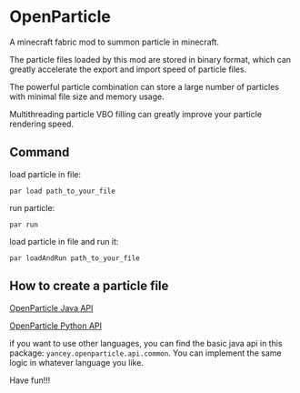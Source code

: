 # OpenParticle

A minecraft fabric mod to summon particle in minecraft.

The particle files loaded by this mod are stored in binary format, which can greatly accelerate the export and import
speed of particle files.

The powerful particle combination can store a large number of particles with minimal file size and memory usage.

Multithreading particle VBO filling can greatly improve your particle rendering speed.

## Command

load particle in file:

```mcfunction
par load path_to_your_file
```

run particle:

```mcfunction
par run
```

load particle in file and run it:

```mcfunction
par loadAndRun path_to_your_file
```

## How to create a particle file

[OpenParticle Java API](https://github.com/Yancey2023/OpenParticleAPI)

[OpenParticle Python API](https://github.com/Yancey2023/OpenParticleAPI-py)

if you want to use other languages, you can find the basic java api in this package: `yancey.openparticle.api.common`. You can implement the same logic in whatever language you like.

Have fun!!!